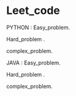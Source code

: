 

# Leet_code
PYTHON :
  Easy_problem.
 
  Hard_problem .
  
  complex_problem.


  

JAVA :
 Easy_problem.
  
  Hard_problem .
  
  complex_problem.


